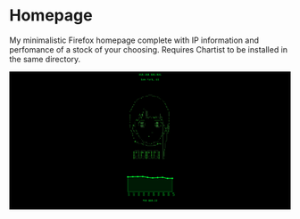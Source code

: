 # Homepage

My minimalistic Firefox homepage complete with IP information and perfomance of a stock of your choosing. Requires Chartist to be installed in the same directory.

![screenshot](homepage.png)
